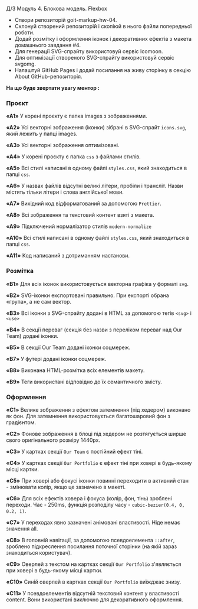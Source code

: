 Д/З Модуль 4. Блокова модель. Flexbox

- Створи репозиторій goit-markup-hw-04.
- Склонуй створений репозиторій і скопіюй в нього файли попередньої роботи.
- Додай розмітку і оформлення іконок і декоративних ефектів з макета домашнього
  завдання #4.
- Для генерації SVG-спрайту використовуй сервіс Icomoon.
- Для оптимізації створеного SVG-спрайту використовуй сервіс svgomg.
- Налаштуй GitHub Pages і додай посилання на живу сторінку в секцію About
  GitHub-репозиторія.

**На що буде звертати увагу ментор :**

### Проєкт

**«A1»** У корені проєкту є папка images з зображеннями.

**«A2»** Усі векторні зображення (іконки) зібрані в SVG-спрайт `icons.svg`, який
лежить у папці images.

**«A3»** Усі векторні зображення оптимізовані.

**«A4»** У корені проєкту є папка `css` з файлами стилів.

**«A5»** Всі стилі написані в одному файлі `styles.css`, який знаходиться в
папці `css`.

**«A6»** У назвах файлів відсутні великі літери, пробіли і трансліт. Назви
містять тільки літери і слова англійської мови.

**«A7»** Вихідний код відформатований за допомогою `Prettier`.

**«A8»** Всі зображення та текстовий контент взяті з макета.

**«A9»** Підключений нормалізатор стилів `modern-normalize`

**«A10»** Всі стилі написані в одному файлі `styles.css`, який знаходиться в
папці `css`.

**«A11»** Код написаний з дотриманням настанови.

### Розмітка

**«B1»** Для всіх іконок використовується векторна графіка у форматі `svg`.

**«B2»** SVG-іконки експортовані правильно. При експорті обрана «група», а не
сам вектор.

**«B3»** Всі іконки з SVG-спрайту додані в HTML за допомогою тегів `<svg>` і
`<use>`

**«B4»** В секції переваг (секція без назви з переліком переваг над Our Team)
додані іконки.

**«B5»** В секції Our Team додані іконки соцмереж.

**«B7»** У футері додані іконки соцмереж.

**«B8»** Виконана HTML-розмітка всіх елементів макету.

**«B9»** Теги використані відповідно до їх семантичного змісту.

### Оформлення

**«C1»** Велике зображення з ефектом затемнення (під хедером) виконано як фон.
Для затемнення використовується багатошаровий фон з градієнтом.

**«C2»** Фонове зображення в блоці під хедером не розтягується ширше свого
оригінального розміру 1440рх.

**«C3»** У картках секції `Our Team` є постійний ефект тіні.

**«C4»** У картках секції `Our Portfolio` є ефект тіні при ховері в будь-якому
місці картки.

**«C5»** При ховері або фокусі іконки повинні переходити в активний стан -
змінювати колір, якщо це зазначено в макеті.

**«C6»** Для всіх ефектів ховера і фокуса (колір, фон, тінь) зроблені переходи.
Час - 250ms, функція розподілу часу - `cubic-bezier(0.4, 0, 0.2, 1)`.

**«C7»** У переходах явно зазначені анімовані властивості. Ніде немає значення
all.

**«C8»** В головній навігації, за допомогою псевдоелемента `::after`, зроблено
підкреслення посилання поточної сторінки (на якій зараз знаходиться користувач).

**«C9»** Оверлей з текстом на картках секції `Our Portfolio` з'являється при
ховері в будь-якому місці картки.

**«C10»** Синій оверлей в картках секції `Our Portfolio` виїжджає знизу.

**«C11»** У псевдоелементів відсутній текстовий контент у властивості content.
Вони використані виключно для декоративного оформлення.
